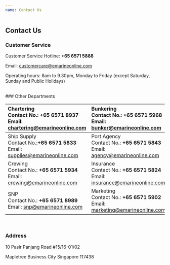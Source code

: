 ```yaml
---
name: Contact Us 
---
```


## Contact Us 

### Customer Service

Customer Service Hotline: **+65 6571 5888**

Email: [customercare@emarineonline.com](mailto:customercare@emarineonline.com)

Operating hours: 8am to 9.30pm, Monday to Friday (except Saturday, Sunday and Public Holidays)

<br>
### Other Departments

|Chartering<br>Contact No.: **+65 6571 8937**<br>Email: [chartering@emarineonline.com](mailto:chartering@emarineonline.com)|Bunkering<br>Contact No.: **+65 6571 5968**<br>Email: [bunker@emarineonline.com](mailto:bunker@emarineonline.com)|
|:---|:---|   
|Ship Supply<br>Contact No.:**+65 6571 5833**<br>Email: [supplies@emarineonline.com](mailto:supplies@emarineonline.com)|Port Agency<br>Contact No.: **+65 6571 5843**<br>Email: [agency@emarineonline.com](mailto:agency@emarineonline.com)|
|Crewing<br>Contact No.: **+65 6571 5934**<br>Email: [crewing@emarineonline.com](mailto:crewing@emarineonline.com)|Insurance<br>Contact No.: **+65 6571 5824**<br>Email: [insurance@emarineonline.com](mailto:insurance@emarineonline.com)|
|SNP<br>Contact No.: **+65 6571 8989**<br>Email: [snp@emarineonline.com](mailto:snp@emarineonline.com)|Marketing<br>Contact No.: **+65 6571 5902**<br>Email: [marketing@emarineonline.com](mailto:marketing@emarineonline.com)|

<br>

### Address
10 Pasir Panjang Road #15&#47;16-01/02

Mapletree Business City Singapore 117438

